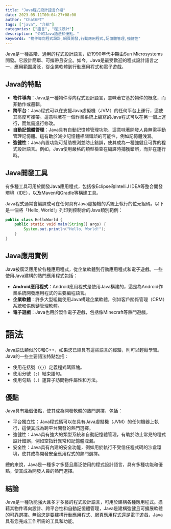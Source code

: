 ```yaml
---
title: "Java程式設計語言介紹"
date: 2023-05-11T00:04:27+08:00
author: "ChatGPT"
tags: ["java", "介紹"]
categories: ["語言", "程式設計"]
description: "介紹Java語法和優點。"
keywords: "物件導向程式設計,網頁開發,行動應用程式,記憶體管理,強健性"
---
```


Java是一種高階、通用的程式設計語言，於1990年代中期由Sun Microsystems開發。它設計簡單、可攜帶且安全。如今，Java是最受歡迎的程式設計語言之一，應用範圍廣泛，從企業軟體到行動應用程式和電子遊戲。

## Java的特點
* **物件導向**：Java是一種物件導向程式設計語言，意味著它基於物件的概念，而非動作或邏輯。
* **跨平台**：Java程式可以在支援Java虛擬機（JVM）的任何平台上運行，這使其高度可攜帶。這意味著在一個作業系統上編寫的Java程式可以在另一個上運行，而無需進行修改。
* **自動記憶體管理**：Java具有自動記憶體管理功能，這意味著開發人員無需手動管理記憶體。這有助於減少記憶體相關錯誤的可能性，例如記憶體洩漏。
* **強健性**：Java內置功能可幫助檢測並防止錯誤，使其成為一種強健且可靠的程式設計語言。例如，Java使用嚴格的類型檢查在編譯時捕獲錯誤，而非在運行時。

## Java開發工具
有多種工具可用於開發Java應用程式，包括像Eclipse和IntelliJ IDEA等整合開發環境（IDE），以及Maven和Gradle等構建工具。

Java程式通常會編譯成可在任何具有Java虛擬機的系統上執行的位元組碼。以下是一個將「Hello, World!」列印到控制台的Java類別範例：

```java
public class HelloWorld {
    public static void main(String[] args) {
        System.out.println("Hello, World!");
    }
}
```

## Java應用實例
Java被廣泛應用於各種應用程式，從企業軟體到行動應用程式和電子遊戲。一些使用Java建構的熱門應用程式包括：

* **Android應用程式**：Android應用程式是使用Java構建的，這是為Android作業系統開發應用程式的主要編程語言。
* **企業軟體**：許多大型組織使用Java構建企業軟體，例如客戶關係管理（CRM）系統和供應鏈管理軟體。
* **電子遊戲**：Java也用於製作電子遊戲，包括像Minecraft等熱門遊戲。

# 語法
Java語法類似於C和C++，如果您已經具有這些語言的經驗，則可以輕鬆學習。Java的一些主要語法特點包括：

* 使用花括號（`{}`）定義程式碼區塊。
* 使用分號（`;`）結束語句。
* 使用句點（`.`）運算子訪問物件屬性和方法。

## 優點
Java具有幾個優點，使其成為開發軟體的熱門選擇，包括：

* 平台獨立性：Java程式碼可以在具有Java虛擬機（JVM）的任何機器上執行，這使其成為跨平台開發的熱門選擇。
* 強健性：Java具有強大的類型系統和自動記憶體管理，有助於防止常見的程式設計錯誤，例如空指針異常和記憶體洩漏。
* 安全性：Java具有內建的安全功能，例如用於執行不受信任程式碼的沙盒環境，使其成為開發安全應用程式的熱門選擇。

總的來說，Java是一種多才多藝且廣泛使用的程式設計語言，具有多種功能和優點，使其成為開發人員的熱門選擇。

## 結論
Java是一種功能強大且多才多藝的程式設計語言，可用於建構各種應用程式。憑藉其物件導向設計、跨平台性和自動記憶體管理，Java是建構強健且可擴展軟體的可靠選擇。無論您是要建構行動應用程式、網頁應用程式還是電子遊戲，Java具有您完成工作所需的工具和功能。